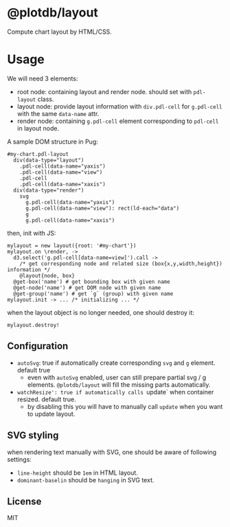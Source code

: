 # @plotdb/layout

Compute chart layout by HTML/CSS.


# Usage

We will need 3 elements:

 - root node: containing layout and render node. should set with `pdl-layout` class.
 - layout node: provide layout information with `div.pdl-cell` for `g.pdl-cell` with the same `data-name` attr.
 - render node: containing `g.pdl-cell` element corresponding to `pdl-cell` in layout node.

A sample DOM structure in Pug:
 
    #my-chart.pdl-layout
      div(data-type="layout")
        .pdl-cell(data-name="yaxis")
        .pdl-cell(data-name="view")
        .pdl-cell
        .pdl-cell(data-name="xaxis")
      div(data-type="render")
        svg
          g.pdl-cell(data-name="yaxis")
          g.pdl-cell(data-name="view"): rect(ld-each="data")
          g
          g.pdl-cell(data-name="xaxis")


then, init with JS:

    mylayout = new layout({root: '#my-chart'})
    mylayout.on \render, ->
      d3.select('g.pdl-cell[data-name=view]').call ->
        /* get corresponding node and related size (box{x,y,width,height}) information */
        @layout{node, box}
      @get-box('name') # get bounding box with given name
      @get-node('name') # get DOM node with given name
      @get-group('name') # get `g` (group) with given name
    mylayout.init -> ... /* initializing ... */


when the layout object is no longer needed, one should destroy it:

    mylayout.destroy!


## Configuration

 - `autoSvg`: true if automatically create corresponding `svg` and `g` element. default true
   - even with `autoSvg` enabled, user can still prepare partial svg / g elements. `@plotdb/layout` will fill the missing parts automatically.
 - `watchResize': true if automatically calls `update` when container resized. default true.
   - by disabling this you will have to manually call `update` when you want to update layout.


## SVG styling

when rendering text manually with SVG, one should be aware of following settings:

 - `line-height` should be `1em` in HTML layout.
 - `dominant-baselin` should be `hanging` in SVG text.


## License

MIT
